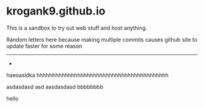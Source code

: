 # krogank9.github.io
This is a sandbox to try out web stuff and host anything.

Random letters here because making multiple commits causes github site to update faster for some reason

----------
-
haeoasldka
hhhhhhhhhhhhhhhhhhhhhhhhhhhhhhhhhhhhhhhhhh

asdasdasd
asd
aasdasdasd
bbbbbbbb

hello
